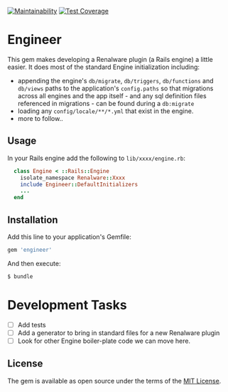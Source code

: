[![Maintainability](https://api.codeclimate.com/v1/badges/112e9f4a7cda28bd73d7/maintainability)](https://codeclimate.com/github/airslie/engineer/maintainability)
[![Test Coverage](https://api.codeclimate.com/v1/badges/112e9f4a7cda28bd73d7/test_coverage)](https://codeclimate.com/github/airslie/engineer/test_coverage)

# Engineer

This gem makes developing a Renalware plugin (a Rails engine) a little easier.
It does most of the standard Engine initialization including:

- appending the engine's `db/migrate`, `db/triggers`, `db/functions` and `db/views` paths to the
  application's `config.paths` so that migrations across all engines and the app itself - and any
  sql definition files referenced in migrations - can be found during a `db:migrate`
- loading any `config/locale/**/*.yml` that exist in the engine.
- more to follow..

## Usage

In your Rails engine add the following to `lib/xxxx/engine.rb`:

```ruby
  class Engine < ::Rails::Engine
    isolate_namespace Renalware::Xxxx
    include Engineer::DefaultInitializers
    ...
  end
```

## Installation
Add this line to your application's Gemfile:

```ruby
gem 'engineer'
```

And then execute:
```bash
$ bundle
```

# Development Tasks

- [ ] Add tests
- [ ] Add a generator to bring in standard files for a new Renalware plugin
- [ ] Look for other Engine boiler-plate code we can move here.

## License
The gem is available as open source under the terms of the [MIT License](https://opensource.org/licenses/MIT).
